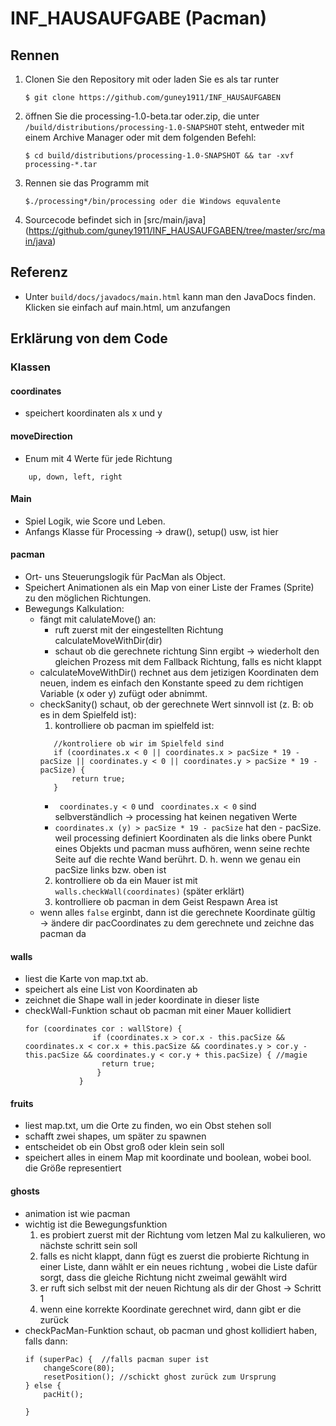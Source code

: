 # INF_HAUSAUFGABE (Pacman)

## Rennen
1. Clonen Sie den Repository mit oder laden Sie es als tar runter
    ~~~
    $ git clone https://github.com/guney1911/INF_HAUSAUFGABEN
    ~~~
2. öffnen Sie die processing-1.0-beta.tar oder.zip, die unter `/build/distributions/processing-1.0-SNAPSHOT` steht, entweder mit einem Archive Manager oder mit dem folgenden Befehl:
    ~~~ shell script
    $ cd build/distributions/processing-1.0-SNAPSHOT && tar -xvf processing-*.tar
    ~~~
3. Rennen sie das Programm mit 
    ~~~
   $./processing*/bin/processing oder die Windows equvalente
   ~~~
4. Sourcecode befindet sich in [src/main/java] (https://github.com/guney1911/INF_HAUSAUFGABEN/tree/master/src/main/java)
   
## Referenz 
- Unter `build/docs/javadocs/main.html` kann man den JavaDocs finden. Klicken sie einfach auf main.html, um anzufangen

## Erklärung von dem Code
### Klassen
#### coordinates
- speichert koordinaten als x und y 
#### moveDirection
- Enum mit 4 Werte für jede Richtung
~~~
    up, down, left, right
~~~
#### Main
- Spiel Logik, wie Score und Leben.
- Anfangs Klasse für Processing → draw(), setup() usw, ist hier

#### pacman
- Ort- uns Steuerungslogik für PacMan als Object. 
- Speichert Animationen als ein Map von einer Liste der Frames (Sprite) zu den möglichen Richtungen.
- Bewegungs Kalkulation:
    - fängt mit calulateMove() an:
        - ruft zuerst mit der eingestellten Richtung calculateMoveWithDir(dir)
        - schaut ob die gerechnete richtung Sinn ergibt → wiederholt den gleichen Prozess mit dem Fallback Richtung, falls es nicht klappt
    - calculateMoveWithDir() rechnet aus dem jetizigen Koordinaten dem neuen, indem es einfach den Konstante speed zu dem richtigen Variable (x oder y) zufügt oder abnimmt.
    - checkSanity() schaut, ob der gerechnete Wert sinnvoll ist (z. B: ob es in dem Spielfeld ist):
        1. kontrolliere ob pacman im spielfeld ist:
         ~~~
            //kontroliere ob wir im Spielfeld sind
            if (coordinates.x < 0 || coordinates.x > pacSize * 19 - pacSize || coordinates.y < 0 || coordinates.y > pacSize * 19 - pacSize) {
                return true;
            }
        ~~~
        - ` coordinates.y < 0` und ` coordinates.x < 0` sind selbverständlich → processing hat keinen negativen Werte
        - `coordinates.x (y) > pacSize * 19 - pacSize` hat den - pacSize. weil processing definiert Koordinaten als die links obere Punkt eines Objekts und pacman muss aufhören, wenn seine rechte Seite auf die rechte Wand berührt. D. h. wenn we genau ein pacSize links bzw. oben ist 
        2. kontrolliere ob da ein Mauer ist mit `walls.checkWall(coordinates)` (später erklärt)
        3. kontrolliere ob pacman in dem Geist Respawn Area ist 
    - wenn alles `false` erginbt, dann ist die gerechnete Koordinate gültig → ändere dir pacCoordinates zu dem gerechnete und zeichne das pacman da
#### walls
- liest die Karte von map.txt ab.
- speichert als eine List von Koordinaten ab
- zeichnet die Shape wall in jeder koordinate in dieser liste
- checkWall-Funktion schaut ob pacman mit einer Mauer kollidiert
    ~~~
    for (coordinates cor : wallStore) {
                   if (coordinates.x > cor.x - this.pacSize && coordinates.x < cor.x + this.pacSize && coordinates.y > cor.y -      this.pacSize && coordinates.y < cor.y + this.pacSize) { //magie
                     return true;
                    }
                }
    ~~~
  
#### fruits
- liest map.txt, um die Orte zu finden, wo ein Obst stehen soll
- schafft zwei shapes, um später zu spawnen
- entscheidet ob ein Obst groß oder klein sein soll
- speichert alles in einem Map mit koordinate und boolean, wobei bool. die Größe representiert

#### ghosts
- animation ist wie pacman
- wichtig ist die Bewegungsfunktion
    1. es probiert zuerst mit der Richtung vom letzen Mal zu kalkulieren, wo nächste schritt sein soll
    2. falls es nicht klappt, dann fügt es zuerst die probierte Richtung in einer Liste, dann wählt er ein neues richtung , wobei die Liste dafür sorgt, dass die gleiche Richtung nicht zweimal gewählt wird
    3. er ruft sich selbst mit der neuen Richtung als dir der Ghost → Schritt 1
    4. wenn eine korrekte Koordinate gerechnet wird, dann gibt er die zurück
- checkPacMan-Funktion schaut, ob pacman und ghost kollidiert haben, falls dann:
    ~~~
    if (superPac) {  //falls pacman super ist
        changeScore(80);
        resetPosition(); //schickt ghost zurück zum Ursprung
    } else {
        pacHit();

    }
    ~~~
    
